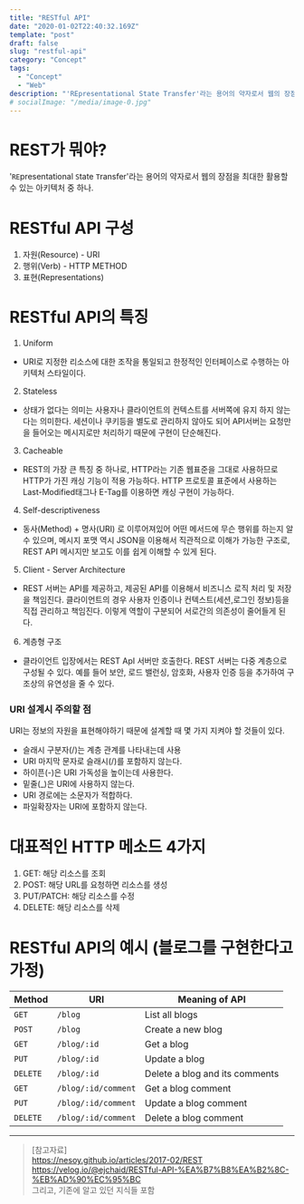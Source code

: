 ```yaml
---
title: "RESTful API"
date: "2020-01-02T22:40:32.169Z"
template: "post"
draft: false
slug: "restful-api"
category: "Concept"
tags:
  - "Concept"
  - "Web"
description: "'REpresentational State Transfer'라는 용어의 약자로서 웹의 장점을 최대한 활용할 수 있는 아키텍처 중 하나. 자원(Resource), 행위(Verb), 표현(Representations)로 구성된다."
# socialImage: "/media/image-0.jpg"
---
```


# REST가 뭐야?
'`RE`presentational `S`tate `T`ransfer'라는 용어의 약자로서 웹의 장점을 최대한 활용할 수 있는 아키텍처 중 하나.

# RESTful API 구성
1. 자원(Resource) - URI
2. 행위(Verb) - HTTP METHOD
3. 표현(Representations)

# RESTful API의 특징
1. Uniform
- URI로 지정한 리소스에 대한 조작을 통일되고 한정적인 인터페이스로 수행하는 아키텍처 스타일이다.

2. Stateless
- 상태가 없다는 의미는 사용자나 클라이언트의 컨텍스트를 서버쪽에 유지 하지 않는다는 의미한다.
세션이나 쿠키등을 별도로 관리하지 않아도 되어 API서버는 요청만을 들어오는 메시지로만 처리하기 때문에 구현이 단순해진다.

3. Cacheable
- REST의 가장 큰 특징 중 하나로, HTTP라는 기존 웹표준을 그대로 사용하므로 HTTP가 가진 캐싱 기능이 적용 가능하다. HTTP 프로토콜 표준에서 사용하는 Last-Modified태그나 E-Tag를 이용하면 캐싱 구현이 가능하다.

4. Self-descriptiveness
- 동사(Method) + 명사(URI) 로 이루어져있어 어떤 메서드에 무슨 행위를 하는지 알 수 있으며, 메시지 포맷 역시 JSON을 이용해서 직관적으로 이해가 가능한 구조로, REST API 메시지만 보고도 이를 쉽게 이해할 수 있게 된다.

5. Client - Server Architecture
- REST 서버는 API를 제공하고, 제공된 API를 이용해서 비즈니스 로직 처리 및 저장을 책임진다.
클라이언트의 경우 사용자 인증이나 컨텍스트(세션,로그인 정보)등을 직접 관리하고 책임진다. 이렇게 역할이 구분되어 서로간의 의존성이 줄어들게 된다.

6. 계층형 구조
- 클라이언트 입장에서는 REST ApI 서버만 호출한다.
REST 서버는 다중 계층으로 구성될 수 있다. 예를 들어 보안, 로드 밸런싱, 암호화, 사용자 인증 등을 추가하여 구조상의 유연성을 줄 수 있다.

### URI 설계시 주의할 점
URI는 정보의 자원을 표현해야하기 때문에 설계할 때 몇 가지 지켜야 할 것들이 있다.
- 슬래시 구분자(/)는 계층 관계를 나타내는데 사용
- URI 마지막 문자로 슬래시(/)를 포함하지 않는다.
- 하이픈(-)은 URI 가독성을 높이는데 사용한다.
- 밑줄(_)은 URI에 사용하지 않는다.
- URI 경로에는 소문자가 적합하다.
- 파일확장자는 URI에 포함하지 않는다.

# 대표적인 HTTP 메소드 4가지
1. GET: 해당 리소스를 조회
2. POST: 해당 URL를 요청하면 리소스를 생성
3. PUT/PATCH: 해당 리소스를 수정
4. DELETE: 해당 리소스를 삭제

# RESTful API의 예시 (블로그를 구현한다고 가정)
|Method | URI | Meaning of API |
|---|---|---|
| `GET` | `/blog` |  List all blogs |
| `POST` | `/blog` | Create a new blog |
| `GET` |`/blog/:id` | Get a blog |
| `PUT` | `/blog/:id` | Update a blog |
| `DELETE` | `/blog/:id` | Delete a blog and its comments |
| `GET` |`/blog/:id/comment` | Get a blog comment |
| `PUT` | `/blog/:id/comment`| Update a blog comment |
| `DELETE` | `/blog/:id/comment`| Delete a blog comment |

---

> [참고자료]  
> https://nesoy.github.io/articles/2017-02/REST  
> https://velog.io/@ejchaid/RESTful-API-%EA%B7%B8%EA%B2%8C-%EB%AD%90%EC%95%BC  
> 그리고, 기존에 알고 있던 지식들 포함    